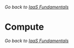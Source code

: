 ###### Go back to [IaaS Fundamentals](iaas-fundamentals.md#delivery-guide)

# Compute











###### Go back to [IaaS Fundamentals](iaas-fundamentals.md#delivery-guide)